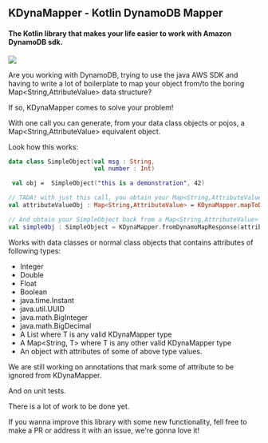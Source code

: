 ## KDynaMapper - Kotlin DynamoDB Mapper

####  The Kotlin library that makes your life easier to work with Amazon DynamoDB sdk.

[![](https://jitpack.io/v/Richsan/KDynaMapper.svg)](https://jitpack.io/#Richsan/KDynaMapper)


Are you working with DynamoDB, trying to use the java AWS SDK and having to write a lot of boilerplate to map your object from/to the boring Map<String,AttributeValue> data structure?

If so, KDynaMapper comes to solve your problem!

With one call you can generate, from your data class objects or pojos, a Map<String,AttributeValue> equivalent object.


Look how this works:

```kotlin
data class SimpleObject(val msg : String,
                        val number : Int)

 val obj =  SimpleObject("this is a demonstration", 42)

// TADA! with just this call, you obtain your Map<String,AttributeValue> object
val attributeValueObj : Map<String,AttributeValue> = KDynaMapper.mapToDynamoObjectRequest(obj)

// And obtain your SimpleObject back from a Map<String,AttributeValue> with this one call
val simpleObj : SimpleObject = KDynaMapper.fromDynamoMapResponse(attributeValueObj, SimpleObject::class)
```

Works with data classes or normal class objects that contains attributes of following types:

- Integer
- Double
- Float
- Boolean
- java.time.Instant
- java.util.UUID
- java.math.BigInteger
- java.math.BigDecimal
- A List<T> where T is any valid KDynaMapper type
- A Map<String, T> where T is any other valid KDynaMapper type
- An object with attributes of some of above type values. 


We are still working on annotations that mark some of attribute to be ignored from KDynaMapper.

And on unit tests.

There is a lot of work to be done yet.

If you wanna improve this library with some new functionality, fell free to make a PR or address it with an issue, we're gonna love it!
